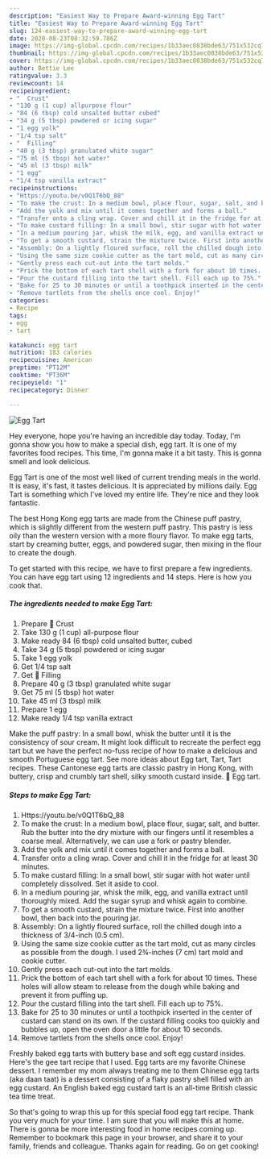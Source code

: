 ```yaml
---
description: "Easiest Way to Prepare Award-winning Egg Tart"
title: "Easiest Way to Prepare Award-winning Egg Tart"
slug: 124-easiest-way-to-prepare-award-winning-egg-tart
date: 2020-08-23T08:32:59.786Z
image: https://img-global.cpcdn.com/recipes/1b33aec0838bde63/751x532cq70/egg-tart-recipe-main-photo.jpg
thumbnail: https://img-global.cpcdn.com/recipes/1b33aec0838bde63/751x532cq70/egg-tart-recipe-main-photo.jpg
cover: https://img-global.cpcdn.com/recipes/1b33aec0838bde63/751x532cq70/egg-tart-recipe-main-photo.jpg
author: Bettie Lee
ratingvalue: 3.3
reviewcount: 14
recipeingredient:
- "  Crust"
- "130 g (1 cup) allpurpose flour"
- "84 (6 tbsp) cold unsalted butter cubed"
- "34 g (5 tbsp) powdered or icing sugar"
- "1 egg yolk"
- "1/4 tsp salt"
- "  Filling"
- "40 g (3 tbsp) granulated white sugar"
- "75 ml (5 tbsp) hot water"
- "45 ml (3 tbsp) milk"
- "1 egg"
- "1/4 tsp vanilla extract"
recipeinstructions:
- "Https://youtu.be/v0Q1T6bQ_88"
- "To make the crust: In a medium bowl, place flour, sugar, salt, and butter. Rub the butter into the dry mixture with our fingers until it resembles a coarse meal. Alternatively, we can use a fork or pastry blender."
- "Add the yolk and mix until it comes together and forms a ball."
- "Transfer onto a cling wrap. Cover and chill it in the fridge for at least 30 minutes."
- "To make custard filling: In a small bowl, stir sugar with hot water until completely dissolved. Set it aside to cool."
- "In a medium pouring jar, whisk the milk, egg, and vanilla extract until thoroughly mixed. Add the sugar syrup and whisk again to combine."
- "To get a smooth custard, strain the mixture twice. First into another bowl, then back into the pouring jar."
- "Assembly: On a lightly floured surface, roll the chilled dough into a thickness of 3/4-inch (0.5 cm)."
- "Using the same size cookie cutter as the tart mold, cut as many circles as possible from the dough. I used 2¾-inches (7 cm) tart mold and cookie cutter."
- "Gently press each cut-out into the tart molds."
- "Prick the bottom of each tart shell with a fork for about 10 times. These holes will allow steam to release from the dough while baking and prevent it from puffing up."
- "Pour the custard filling into the tart shell. Fill each up to 75%."
- "Bake for 25 to 30 minutes or until a toothpick inserted in the center of custard can stand on its own. If the custard filling cooks too quickly and bubbles up, open the oven door a little for about 10 seconds."
- "Remove tartlets from the shells once cool. Enjoy!"
categories:
- Recipe
tags:
- egg
- tart

katakunci: egg tart 
nutrition: 183 calories
recipecuisine: American
preptime: "PT12M"
cooktime: "PT36M"
recipeyield: "1"
recipecategory: Dinner

---
```



![Egg Tart](https://img-global.cpcdn.com/recipes/1b33aec0838bde63/751x532cq70/egg-tart-recipe-main-photo.jpg)

Hey everyone, hope you're having an incredible day today. Today, I'm gonna show you how to make a special dish, egg tart. It is one of my favorites food recipes. This time, I'm gonna make it a bit tasty. This is gonna smell and look delicious.

Egg Tart is one of the most well liked of current trending meals in the world. It is easy, it's fast, it tastes delicious. It is appreciated by millions daily. Egg Tart is something which I've loved my entire life. They're nice and they look fantastic.

The best Hong Kong egg tarts are made from the Chinese puff pastry, which is slightly different from the western puff pastry. This pastry is less oily than the western version with a more floury flavor. To make egg tarts, start by creaming butter, eggs, and powdered sugar, then mixing in the flour to create the dough.


To get started with this recipe, we have to first prepare a few ingredients. You can have egg tart using 12 ingredients and 14 steps. Here is how you cook that.

<!--inarticleads1-->

##### The ingredients needed to make Egg Tart:

1. Prepare  🥚 Crust
1. Take 130 g (1 cup) all-purpose flour
1. Make ready 84 (6 tbsp) cold unsalted butter, cubed
1. Take 34 g (5 tbsp) powdered or icing sugar
1. Take 1 egg yolk
1. Get 1/4 tsp salt
1. Get  🥚 Filling
1. Prepare 40 g (3 tbsp) granulated white sugar
1. Get 75 ml (5 tbsp) hot water
1. Take 45 ml (3 tbsp) milk
1. Prepare 1 egg
1. Make ready 1/4 tsp vanilla extract


Make the puff pastry: In a small bowl, whisk the butter until it is the consistency of sour cream. It might look difficult to recreate the perfect egg tart but we have the perfect no-fuss recipe of how to make a delicious and smooth Portuguese egg tart. See more ideas about Egg tart, Tart, Tart recipes. These Cantonese egg tarts are classic pastry in Hong Kong, with buttery, crisp and crumbly tart shell, silky smooth custard inside. 🎦 Egg tart. 

<!--inarticleads2-->

##### Steps to make Egg Tart:

1. Https://youtu.be/v0Q1T6bQ_88
1. To make the crust: In a medium bowl, place flour, sugar, salt, and butter. Rub the butter into the dry mixture with our fingers until it resembles a coarse meal. Alternatively, we can use a fork or pastry blender.
1. Add the yolk and mix until it comes together and forms a ball.
1. Transfer onto a cling wrap. Cover and chill it in the fridge for at least 30 minutes.
1. To make custard filling: In a small bowl, stir sugar with hot water until completely dissolved. Set it aside to cool.
1. In a medium pouring jar, whisk the milk, egg, and vanilla extract until thoroughly mixed. Add the sugar syrup and whisk again to combine.
1. To get a smooth custard, strain the mixture twice. First into another bowl, then back into the pouring jar.
1. Assembly: On a lightly floured surface, roll the chilled dough into a thickness of 3/4-inch (0.5 cm).
1. Using the same size cookie cutter as the tart mold, cut as many circles as possible from the dough. I used 2¾-inches (7 cm) tart mold and cookie cutter.
1. Gently press each cut-out into the tart molds.
1. Prick the bottom of each tart shell with a fork for about 10 times. These holes will allow steam to release from the dough while baking and prevent it from puffing up.
1. Pour the custard filling into the tart shell. Fill each up to 75%.
1. Bake for 25 to 30 minutes or until a toothpick inserted in the center of custard can stand on its own. If the custard filling cooks too quickly and bubbles up, open the oven door a little for about 10 seconds.
1. Remove tartlets from the shells once cool. Enjoy!


Freshly baked egg tarts with buttery base and soft egg custard insides. Here&#39;s the gee tart recipe that I used. Egg tarts are my favorite Chinese dessert. I remember my mom always treating me to them Chinese egg tarts (aka daan taat) is a dessert consisting of a flaky pastry shell filled with an egg custard. An English baked egg custard tart is an all-time British classic tea time treat. 

So that's going to wrap this up for this special food egg tart recipe. Thank you very much for your time. I am sure that you will make this at home. There is gonna be more interesting food in home recipes coming up. Remember to bookmark this page in your browser, and share it to your family, friends and colleague. Thanks again for reading. Go on get cooking!

